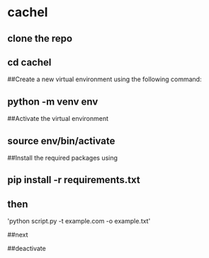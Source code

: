# cachel

## clone the repo 
## cd cachel

##Create a new virtual environment using the following command:
## python -m venv env
##Activate the virtual environment 
## source env/bin/activate
##Install the required packages using
## pip install -r requirements.txt

## then 
'python script.py -t example.com -o example.txt'


##next 

##deactivate
